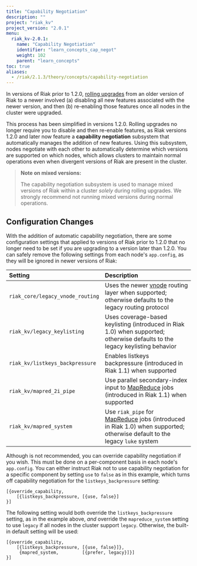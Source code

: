 ```yaml
---
title: "Capability Negotiation"
description: ""
project: "riak_kv"
project_version: "2.0.1"
menu:
  riak_kv-2.0.1:
    name: "Capability Negotiation"
    identifier: "learn_concepts_cap_negot"
    weight: 102
    parent: "learn_concepts"
toc: true
aliases:
  - /riak/2.1.3/theory/concepts/capability-negotiation
---
```



[glossary vnode]: /riak/kv/2.0.1/learn/glossary/#Vnode
[upgrade cluster]: /riak/kv/2.0.1/setup/upgrading/cluster
[usage mapreduce]: /riak/kv/2.0.1/developing/usage/mapreduce


In versions of Riak prior to 1.2.0, [rolling upgrades][upgrade cluster] from an older version of Riak to a newer involved (a) disabling all new features associated with the newer version, and then (b) re-enabling those features once all nodes in the cluster were upgraded.

This process has been simplified in versions 1.2.0. Rolling upgrades no longer require you to disable and then re-enable features, as Riak versions 1.2.0 and later now feature a **capability negotiation** subsystem that automatically manages the addition of new features. Using this subsystem, nodes negotiate with each other to automatically determine which versions are supported on which nodes, which allows clusters to maintain normal operations even when divergent versions of Riak are present in the cluster.

>**Note on mixed versions:**
>
>The capability negotiation subsystem is used to manage mixed versions of Riak within a cluster *solely* during rolling upgrades. We strongly recommend not running mixed versions during normal operations.


## Configuration Changes

With the addition of automatic capability negotiation, there are some configuration settings that applied to versions of Riak prior to 1.2.0 that no longer need to be set if you are upgrading to a version later than 1.2.0. You can safely remove the following settings from each node's `app.config`, as they will be ignored in newer versions of Riak:

Setting | Description
:-------|:-----------
`riak_core/legacy_vnode_routing` | Uses the newer [vnode][glossary vnode] routing layer when supported; otherwise defaults to the legacy routing protocol
`riak_kv/legacy_keylisting` | Uses coverage-based keylisting (introduced in Riak 1.0) when supported; otherwise defaults to the legacy keylisting behavior
`riak_kv/listkeys_backpressure` | Enables listkeys backpressure (introduced in Riak 1.1) when supported
`riak_kv/mapred_2i_pipe` | Use parallel secondary-index input to [MapReduce][usage mapreduce] jobs (introduced in Riak 1.1) when supported
`riak_kv/mapred_system` | Use `riak_pipe` for [MapReduce][usage mapreduce] jobs (introduced in Riak 1.0) when supported; otherwise default to the legacy `luke` system

Although is not recommended, you can override capability negotiation if you wish. This must be done on a per-component basis in each node's `app.config`. You can either instruct Riak not to use capability negotiation for a specific component by setting `use` to `false` as in this example, which turns off capability negotiation for the `listkeys_backpressure` setting:

```appconfig
[{override_capability,
    [{listkeys_backpressure, [{use, false}]
}]
```

The following setting would both override the `listkeys_backpressure` setting, as in the example above, _and_ override the `mapreduce_system` setting to use `legacy` if all nodes in the cluster support `legacy`. Otherwise, the built-in default setting will be used:

```appconfig
[{override_capability,
    [{listkeys_backpressure, [{use, false}]},
     {mapred_system,         [{prefer, legacy}]}]
}]
```
